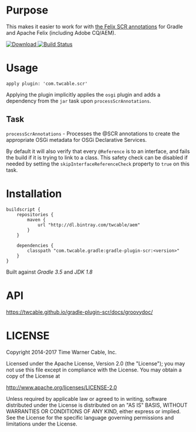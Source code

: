 # Purpose #

This makes it easier to work for with
[the Felix SCR annotations](https://felix.apache.org/documentation/subprojects/apache-felix-maven-scr-plugin/scr-annotations.html)
for Gradle and Apache Felix (including Adobe CQ/AEM).

[ ![Download](https://api.bintray.com/packages/twcable/aem/gradle-plugin-scr/images/download.svg) ](https://bintray.com/twcable/aem/gradle-plugin-scr/_latestVersion) [![Build Status](https://travis-ci.org/TWCable/gradle-plugin-scr.svg?branch=master)](https://travis-ci.org/TWCable/gradle-plugin-scr)

# Usage #

`apply plugin: 'com.twcable.scr'`

Applying the plugin implicitly applies the `osgi` plugin
  and adds a dependency from the `jar` task upon `processScrAnnotations`.

## Task ##

`processScrAnnotations` - Processes the @SCR annotations to create the appropriate OSGi metadata for OSGi
Declarative Services.
  
By default it will also verify that every `@Reference` is to an interface, and fails the build if it is trying to link
to a class. This safety check can be disabled if needed by setting the `skipInterfaceReferenceCheck` property to
`true` on this task.

# Installation #

```
buildscript {
    repositories {
        maven {
            url "http://dl.bintray.com/twcable/aem"
        }
    }

    dependencies {
        classpath "com.twcable.gradle:gradle-plugin-scr:<version>"
    }
}
```

Built against *Gradle 3.5* and *JDK 1.8*

# API #

https://twcable.github.io/gradle-plugin-scr/docs/groovydoc/

# LICENSE

Copyright 2014-2017 Time Warner Cable, Inc.

Licensed under the Apache License, Version 2.0 (the "License"); you may not use this file except in compliance
with the License. You may obtain a copy of the License at

http://www.apache.org/licenses/LICENSE-2.0

Unless required by applicable law or agreed to in writing, software distributed under the License is distributed on
an "AS IS" BASIS, WITHOUT WARRANTIES OR CONDITIONS OF ANY KIND, either express or implied. See the License for
the specific language governing permissions and limitations under the License.
